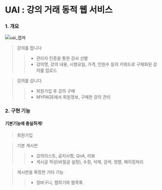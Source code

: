 # UAI : 강의 거래 동적 웹 서비스

### 1. 개요
![uai_캡쳐](https://user-images.githubusercontent.com/48278678/85648572-015aa700-b6dc-11ea-9a9e-3586694767cc.jpg)

> 강의를 팝니다
>> - 관리자 인증을 통한 강사 선별
>> - 강의명, 강의 내용, 시행요일, 가격, 인원수 등의 키워드로 구체화된 강의를 업로드

> 강의를 삽니다
>> - 회원가입 후 강의 구매
>> - MYPAGE에서 회원정보, 구매한 강의 관리

### 2. 구현 기능
#### 기본기능에 충실하게!

> 회원가입

> 기본 게시판
>> - 강의리스트, 공지사항, QnA, 리뷰
>> - 게시글 작성(비밀글 설정), 수정, 삭제, 검색, 정렬, 페이징처리

> 게시판을 확장한 기타 기능
>> - 장바구니, 찜하기와 찜목록

